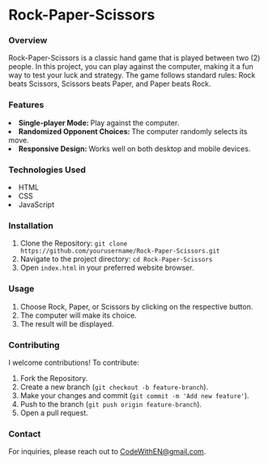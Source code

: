 # Rock-Paper-Scissors
<h3>Overview</h3>
Rock-Paper-Scissors is a classic hand game that is played between two (2) people. In this project, you can play against the computer, making it a fun way to test your luck and strategy. The game follows standard rules: Rock beats Scissors, Scissors beats Paper, and Paper beats Rock.

<h3>Features</h3>
<li><b>Single-player Mode: </b>Play against the computer.</li>
<li><b>Randomized Opponent Choices: </b>The computer randomly selects its move.</li>
<li><b>Responsive Design: </b>Works well on both desktop and mobile devices.</li>

<h3>Technologies Used</h3>
<li>HTML</li>
<li>CSS</li>
<li>JavaScript</li>

<h3>Installation</h3>
<ol>
  <li>Clone the Repository: <code>git clone https://github.com/yourusername/Rock-Paper-Scissors.git</code></li>
  <li>Navigate to the project directory: <code>cd Rock-Paper-Scissors</code></li>
  <li>Open <code>index.html</code> in your preferred website browser.</li>
</ol>

<h3>Usage</h3>
<ol>
  <li>Choose Rock, Paper, or Scissors by clicking on the respective button.</li>
  <li>The computer will make its choice.</li>
  <li>The result will be displayed.</li>
</ol>

<h3>Contributing</h3>
<p>I welcome contributions! To contribute:</p>
<ol>
  <li>Fork the Repository.</li>
  <li>Create a new branch (<code>git checkout -b feature-branch</code>).</li>
  <li>Make your changes and commit (<code>git commit -m 'Add new feature'</code>).</li>
  <li>Push to the branch (<code>git push origin feature-branch</code>).</li>
  <li>Open a pull request.</li>
</ol>

<h3>Contact</h3>
For inquiries, please reach out to <a href="mailto:CodeWithEN@gmail.com">CodeWithEN@gmail.com</a>.
